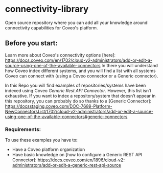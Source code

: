 # connectivity-library
Open source repository where you can add all your knowledge around connectivity capabilities for Coveo's platform.

## Before you start:
Learn more about Coveo's connectivity options [here]: https://docs.coveo.com/en/1702/cloud-v2-administrators/add-or-edit-a-source-using-one-of-the-available-connectors
In there you will understand how Coveo index different systems, and you will find a list with all systems Coveo can connect with (using a Coveo connector or a Generic connector).

In this Repo you will find examples of repositories/systems have been indexed using Coveo *Generic Rest API Connector*. However, this list isn’t exhaustive. If you want to index a repository/system that doesn’t appear in this repository, you can probably do so thanks to a [Generic Connector]: https://docsstaging.coveo.com/DOC-7689-Platform-NewConnectorsList/1702/cloud-v2-administrators/add-or-edit-a-source-using-one-of-the-available-connectors#generic-connectors

### Requirements:
To use these examples you have to:
* Have a Coveo platform organization
* Have basic knowledge on [how to configure a Generic REST API Connector]: https://docs.coveo.com/en/1896/cloud-v2-administrators/add-or-edit-a-generic-rest-api-source